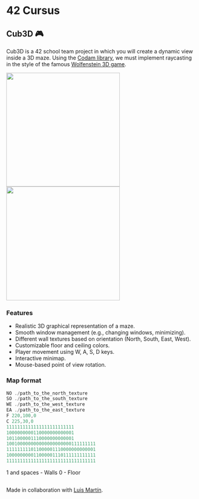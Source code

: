 # 42 Cursus

## Cub3D 🎮

Cub3D is a 42 school team project in which you will create a dynamic view inside a 3D maze. Using the [Codam library](https://github.com/codam-coding-college/MLX42), we must implement raycasting in the style of the famous [Wolfenstein 3D game](http://users.atw.hu/wolf3d/).   

<p float="left">
  <img src="https://reactive.so/static/assets/delta-dist-example.png" width="300" />
  <img src="https://reactive.so/static/assets/ray-casting-example.png" width="300" />
</p>


### Features
* Realistic 3D graphical representation of a maze.
* Smooth window management (e.g., changing windows, minimizing).
* Different wall textures based on orientation (North, South, East, West).
* Customizable floor and ceiling colors.
* Player movement using W, A, S, D keys.
* Interactive minimap.
* Mouse-based point of view rotation.

### Map format
```c
NO ./path_to_the_north_texture
SO ./path_to_the_south_texture
WE ./path_to_the_west_texture
EA ./path_to_the_east_texture
F 220,100,0
C 225,30,0
1111111111111111111111111
1000000000110000000000001
1011000001110000000000001
100100000000000000000000111111111
111111111011000001110000000000001
100000000011000001110111111111111
111111111111111111111111111111111
```
1 and spaces - Walls
0 - Floor

##
Made in collaboration with [Luis Martín](https://github.com/luuismrtn).
